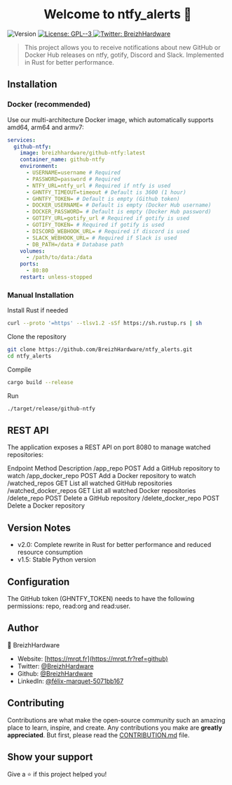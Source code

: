 <h1 align="center">Welcome to ntfy_alerts 👋</h1>
<p>
  <img alt="Version" src="https://img.shields.io/badge/version-2.0-blue.svg?cacheSeconds=2592000" />
  <a href="#" target="_blank">
    <img alt="License: GPL--3" src="https://img.shields.io/badge/License-GPL--3-yellow.svg" />
  </a>
  <a href="https://twitter.com/BreizhHardware" target="_blank">
    <img alt="Twitter: BreizhHardware" src="https://img.shields.io/twitter/follow/BreizhHardware.svg?style=social" />
  </a>
</p>

> This project allows you to receive notifications about new GitHub or Docker Hub releases on ntfy, gotify, Discord and Slack. Implemented in Rust for better performance.

## Installation

### Docker (recommended)

Use our multi-architecture Docker image, which automatically supports amd64, arm64 and armv7:

```yaml
services:
  github-ntfy:
    image: breizhhardware/github-ntfy:latest
    container_name: github-ntfy
    environment:
      - USERNAME=username # Required
      - PASSWORD=password # Required
      - NTFY_URL=ntfy_url # Required if ntfy is used
      - GHNTFY_TIMEOUT=timeout # Default is 3600 (1 hour)
      - GHNTFY_TOKEN= # Default is empty (Github token)
      - DOCKER_USERNAME= # Default is empty (Docker Hub username)
      - DOCKER_PASSWORD= # Default is empty (Docker Hub password)
      - GOTIFY_URL=gotify_url # Required if gotify is used
      - GOTIFY_TOKEN= # Required if gotify is used
      - DISCORD_WEBHOOK_URL= # Required if discord is used
      - SLACK_WEBHOOK_URL= # Required if Slack is used
      - DB_PATH=/data # Database path
    volumes:
      - /path/to/data:/data
    ports:
      - 80:80
    restart: unless-stopped
```

### Manual Installation
Install Rust if needed
```BASH
curl --proto '=https' --tlsv1.2 -sSf https://sh.rustup.rs | sh
```

Clone the repository
```BASH
git clone https://github.com/BreizhHardware/ntfy_alerts.git
cd ntfy_alerts
```

Compile
```BASH
cargo build --release
```

Run
```BASH
./target/release/github-ntfy
```

## REST API
The application exposes a REST API on port 8080 to manage watched repositories:


Endpoint
Method
Description
/app_repo
POST
Add a GitHub repository to watch
/app_docker_repo
POST
Add a Docker repository to watch
/watched_repos
GET
List all watched GitHub repositories
/watched_docker_repos
GET
List all watched Docker repositories
/delete_repo
POST
Delete a GitHub repository
/delete_docker_repo
POST
Delete a Docker repository

## Version Notes
- v2.0: Complete rewrite in Rust for better performance and reduced resource consumption
- v1.5: Stable Python version

## Configuration
The GitHub token (GHNTFY_TOKEN) needs to have the following permissions: repo, read:org and read:user.

## Author
👤 BreizhHardware


- Website: [https://mrqt.fr](https://mrqt.fr?ref=github)
- Twitter: [@BreizhHardware](https://twitter.com/BreizhHardware)
- Github: [@BreizhHardware](https://github.com/BreizhHardware)
- LinkedIn: [@félix-marquet-5071bb167](https://linkedin.com/in/félix-marquet-5071bb167)

## Contributing
Contributions are what make the open-source community such an amazing place to learn, inspire, and create. Any contributions you make are **greatly appreciated**. But first, please read the [CONTRIBUTION.md](CONTRIBUTION.md) file.

## Show your support
Give a ⭐️ if this project helped you!